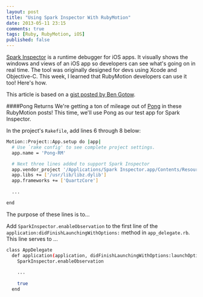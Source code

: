 ```yaml
---
layout: post
title: "Using Spark Inspector With RubyMotion"
date: 2013-05-11 23:15
comments: true
tags: [Ruby, RubyMotion, iOS]
published: false
---
```

[Spark Inspector](http://sparkinspector.com) is a runtime debugger for iOS apps. It visually shows the windows and views of an iOS app so developers can see what's going on in real time. The tool was originally designed for devs using Xcode and Objective-C. This week, I learned that RubyMotion developers can use it too! Here's how.

<!--more-->

This article is based on a [gist posted by Ben Gotow](https://gist.github.com/bengotow/5552322).

####Pong Returns
We're getting a ton of mileage out of [Pong]() in these RubyMotion
posts! This time, we'll use Pong as our test app for Spark Inspector.

In the project's `Rakefile`, add lines 6 through 8 below:
~~~bash
Motion::Project::App.setup do |app|
  # Use `rake config' to see complete project settings.
  app.name = 'Pong-RM'

  # Next three lines added to support Spark Inspector
  app.vendor_project '/Applications/Spark Inspector.app/Contents/Resources/Frameworks/SparkInspector.framework', :static, :products => ['SparkInspector'], :force_load => true, :headers_dir => 'Headers'
  app.libs += ['/usr/lib/libz.dylib']
  app.frameworks += ['QuartzCore']
  
  ...

end
~~~
The purpose of these lines is to...

Add `SparkInspector.enableObservation` to the first line of the `application:didFinishLaunchingWithOptions:` method in
`app_delegate.rb`. This line serves to ...

~~~bash
class AppDelegate
  def application(application, didFinishLaunchingWithOptions:launchOptions)
    SparkInspector.enableObservation
    
    ...
  
    true
  end
~~~
